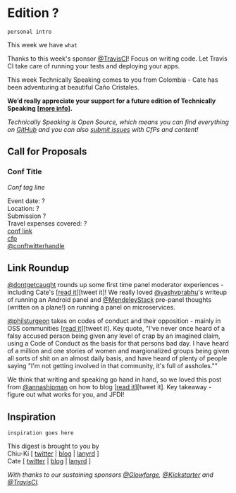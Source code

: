 # Edition ?

`personal intro`

This week we have `what`

Thanks to this week's sponsor [@TravisCI](http://twitter.com/travisci)! Focus on writing code. Let Travis CI take care of running your tests and deploying your apps.

This week Technically Speaking comes to you from Colombia - Cate has been adventuring at beautiful Caño Cristales.

**We’d really appreciate your support for a future edition of Technically Speaking [[more info](http://www.techspeak.email/sponsorship/)].**  

*Technically Speaking is Open Source, which means you can find everything on [GitHub](https://github.com/catehstn/technically-speaking/) and you can also [submit issues](https://github.com/catehstn/technically-speaking/issues/new) with CfPs and content!*  

## Call for Proposals

### Conf Title  
*Conf tag line*

Event date: ?  
Location: ?  
Submission ?  
Travel expenses covered: ?  
[conf link](?)  
[cfp](?)  
[@conftwitterhandle](?)



## Link Roundup

[@dontgetcaught](http://twitter.com/dontgetcaught) rounds up some first time panel moderator experiences - including Cate's [[read it](http://www.moderatingpanels.com/2016/09/first-time-panel-moderators-share.html)][tweet it]! We really loved [@yashvprabhu](http://twitter.com/yashvprabhu)'s writeup of running an Android panel and [@MendeleyStack](http://twitter.com/MendeleyStack) pre-panel thoughts (written on a plane!) on running a panel on microservices.

[@philsturgeon](http://twitter.com/philsturgeon) takes on codes of conduct and their opposition - mainly in OSS communities [[read it](https://philsturgeon.uk/2016/09/15/codes-of-conduct-maybe-theyre-not-so-bad/)][tweet it]. Key quote, "I've never once heard of a falsy accused person being given any level of crap by an imagined claim, using a Code of Conduct as the basis for that persons bad day. I have heard of a million and one stories of women and margionalized groups being given all sorts of shit on an almost daily basis, and have heard of plenty of people saying "I'm not getting involved in that community, it's full of assholes.""

We think that writing and speaking go hand in hand, so we loved this post from [@annashipman](http://twitter.com/annashipman) on how to blog [[read it](http://www.annashipman.co.uk/jfdi/how-to-blog.html)][tweet it]. Key takeaway - figure out what works for you, and JFDI!

## Inspiration

`inspiration goes here`  


This digest is brought to you by  
Chiu-Ki [ [twitter](https://twitter.com/chiuki) | [blog](http://blog.sqisland.com/) | [lanyrd](http://lanyrd.com/profile/chiuki/) ]  
Cate [ [twitter](https://twitter.com/catehstn) | [blog](http://www.catehuston.com/blog/) | [lanyrd](http://lanyrd.com/profile/catehstn/) ]

*With thanks to our sustaining sponsors [@Glowforge](http://twitter.com/glowforge), [@Kickstarter](http://twitter.com/kickstarter) and [@TravisCI](http://twitter.com/travisci).*
